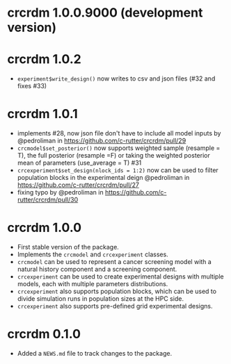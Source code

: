 # crcrdm 1.0.0.9000 (development version)

# crcrdm 1.0.2

* `experiment$write_design()` now writes to csv and json files (#32 and fixes #33) 

# crcrdm 1.0.1

* implements #28, now json file don't have to include all model inputs by @pedroliman in https://github.com/c-rutter/crcrdm/pull/29
* `crcmodel$set_posterior()` now supports weighted sample (resample = T), the full posterior (resample =F) or taking the weighted posterior mean of parameters (use_average = T) #31
* `crcexperiment$set_design(nlock_ids = 1:2)` now can be used to filter population blocks in the experimental deign @pedroliman in https://github.com/c-rutter/crcrdm/pull/27
* fixing typo by @pedroliman in https://github.com/c-rutter/crcrdm/pull/30

# crcrdm 1.0.0

* First stable version of the package.
* Implements the `crcmodel` and `crcexperiment` classes.
* `crcmodel` can be used to represent a cancer screening model with a natural history component and a screening component.
* `crcexperiment` can be used to create experimental designs with multiple models, each with multiple parameters distributions.
* `crcexperiment` also supports population blocks, which can be used to divide simulation runs in population sizes at the HPC side.
* `crcexperiment` also supports pre-defined grid experimental designs.

# crcrdm 0.1.0

* Added a `NEWS.md` file to track changes to the package.
